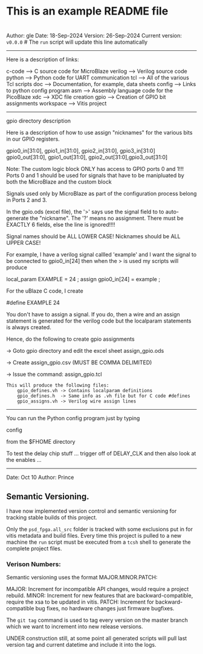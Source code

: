 #
# This is an example README file
# 

Author: 	gle
Date:		18-Sep-2024
Version:	26-Sep-2024
Current version: `v0.0.0`  # The `run` script will update this line automatically


*****************************************************************

Here is a description of links:

c-code		-->	C source code for MicroBlaze
verilog		-->	Verilog source code
python		-->	Python code for UART communication
tcl			-->	All of the various Tcl scripts
doc			-->	Documentation, for example, data sheets
config		--> Links to python config program
asm			-->	Assembly language code for the PicoBlaze
xdc			-->	XDC file creation
gpio		-->	Creation of GPIO bit assignments
workspace 	-->	Vitis project

******************************************************************

gpio directory description

Here is a description of how to use assign "nicknames" for the
various bits in our GPIO registers.

gpio0_in[31:0], gpio1_in[31:0], gpio2_in[31:0], gpio3_in[31:0]
gpio0_out[31:0], gpio1_out[31:0], gpio2_out[31:0],gpio3_out[31:0]

Note: The custom logic block ONLY has access to GPIO ports 0 and 1!!!
Ports 0 and 1 should be used for signals that have to be manipluated
by both the MicroBlaze and the custom block

Signals used only by MicroBlaze as part of the configuration process
belong in Ports 2 and 3.

In the gpio.ods (excel file), the '>' says use the signal field to
to auto-generate the "nickname".  The '?' means no assignment.
There must be EXACTLY 6 fields, else the line is ignored!!!!

Signal names should be ALL LOWER CASE!
Nicknames should be ALL UPPER CASE!

For example, I have a verilog signal callled 'example' and I want the
signal to be connected to gpio0_in[24] then when the > is used my
scripts will produce

local_param  EXAMPLE = 24 ;
assign  gpio0_in[24] = example ;

For the uBlaze C code, I create

#define  EXAMPLE  24


You don't have to assign a signal. If you do, then a wire and
an assign statement is generated for the verilog code but
the localparam statements is always created.

Hence, do the following to create gpio assignments

->	Goto gpio directory and edit the excel sheet assign_gpio.ods

->	Create assign_gpio.csv (MUST BE COMMA DELIMITED)

->	Issue the command: assign_gpio.tcl

	This will produce the following files:
		gpio_defines.vh -> Contains localparam definitions
		gpio_defines.h 	-> Same info as .vh file but for C code #defines
		gpio_assigns.vh	-> Verilog wire assign lines
		
******************************************************************	
	
You can run the Python config program just by typing 

config

from the $FHOME directory

To test the delay chip stuff ... trigger off of DELAY_CLK
and then also look at the enables ... 


******************************************************************

Date: Oct 10
Author: Prince

## Semantic Versioning. 

I have now implemented version control and semantic versioning for tracking stable builds of this project. 

Only the `psd_fpga.all_src` folder is tracked with some exclusions put in for vitis metadata and build files. Every time this project is pulled to a new machine the `run` script must be executed from a `tcsh` shell to generate the complete project files. 

### Verison Numbers: 

Semantic versioning uses the format MAJOR.MINOR.PATCH:

MAJOR: Increment for incompatible API changes, would require a project rebuild.
MINOR: Increment for new features that are backward-compatible, require the xsa to be updated in vitis.
PATCH: Increment for backward-compatible bug fixes, no hardware changes just firmware bugfixes.

The `git tag` command is used to tag every version on the master branch which we want to increment into new release versions. 
 
UNDER construction still, at some point all generated scripts will pull last version tag and current datetime and include it into the logs.




	
	
	
	
	
	
			
